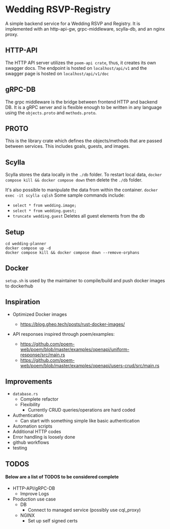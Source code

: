 # Wedding RSVP-Registry
A simple backend service for a Wedding RSVP and Registry. It is implemented with an http-api-gw, 
grpc-middleware, scylla-db, and an nginx proxy.

## HTTP-API
The HTTP API server utilizes the `poem-api crate`, thus, it creates its own swagger docs.
The endpoint is hosted on `localhost/api/v1` and the swagger page is hosted on `localhost/api/v1/doc`

## gRPC-DB
The grpc middleware is the bridge between frontend HTTP and backend DB. It is a gRPC server and is flexible
enough to be written in any language using the `objects.proto` and `methods.proto`.

## PROTO
This is the library crate which defines the objects/methods that are passed between services. This includes
goals, guests, and images.

## Scylla
Scylla stores the data locally in the `./db` folder. To restart local data, `docker compose kill && docker compose down`
then delete the `./db` folder. 

It's also possible to manipulate the data from within the container. `docker exec -it scylla cqlsh`
Some sample commands include:
- `select * from wedding.image;`
- `select * from wedding.guest;`
- `truncate wedding.guest` Deletes all guest elements from the db

## Setup 
```
cd wedding-planner
docker compose up -d
docker compose kill && docker compose down --remove-orphans
```

## Docker
`setup.sh` is used by the maintainer to compile/build and push docker images to dockerhub

## Inspiration
- Optimized Docker images
    - https://blog.gheo.tech/posts/rust-docker-images/

- API responses inspired through poem/examples: 
    - https://github.com/poem-web/poem/blob/master/examples/openapi/uniform-response/src/main.rs
    - https://github.com/poem-web/poem/blob/master/examples/openapi/users-crud/src/main.rs

## Improvements
- `database.rs`
    - Complete refactor
    - Flexibility
        - Currently CRUD queries/operations are hard coded
- Authentication
    - Can start with something simple like basic authentication
- Automation scripts
- Additional HTTP codes
- Error handling is loosely done
- github workflows
- testing

## TODOS
#### Below are a list of TODOS to be considered complete
- HTTP-API/gRPC-DB
    - Improve Logs
- Production use case
    - DB
        - Connect to managed service (possibly use cql_proxy)
    - NGINX
        - Set up self signed certs 
